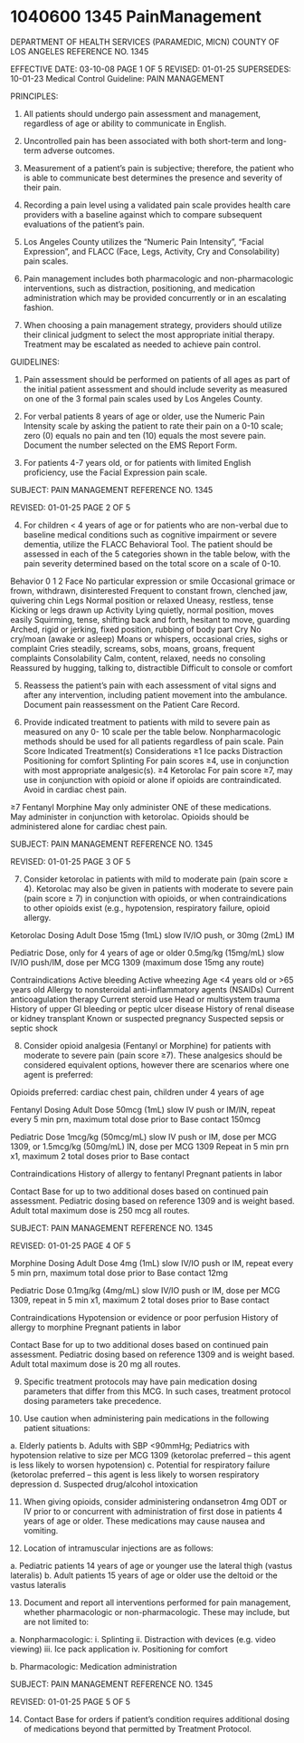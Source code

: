 # 1040600 1345 PainManagement

DEPARTMENT OF HEALTH SERVICES (PARAMEDIC, MICN) 
COUNTY OF LOS ANGELES REFERENCE NO. 1345 
 
 
EFFECTIVE DATE: 03-10-08                                                                                   PAGE 1 OF 5 
REVISED: 01-01-25 
SUPERSEDES: 10-01-23 
Medical Control Guideline:  PAIN MANAGEMENT 
 
PRINCIPLES: 
 
1. All patients should undergo pain assessment and management, regardless 
of age or ability to communicate in English. 
 
2. Uncontrolled pain has been associated with both short-term and long-term 
adverse outcomes. 
 
3. Measurement of a patient’s pain is subjective; therefore, the patient who is able 
to communicate best determines the presence and severity of their pain. 
 
4. Recording a pain level using a validated pain scale provides health care providers with 
a baseline against which to compare subsequent evaluations of the patient’s pain. 
 
5. Los Angeles County utilizes the “Numeric Pain Intensity”, “Facial Expression”, and 
FLACC (Face, Legs, Activity, Cry and Consolability) pain scales. 
 
6. Pain management includes both pharmacologic and non-pharmacologic 
interventions, such as distraction, positioning, and medication administration which 
may be provided concurrently or in an escalating fashion. 
 
7. When choosing a pain management strategy, providers should utilize their clinical 
judgment to select the most appropriate initial therapy.  Treatment may be 
escalated as needed to achieve pain control. 
 
GUIDELINES: 
 
1. Pain assessment   should be performed on patients of all ages as part of the initial 
patient assessment and should include severity as measured on one of the 3 formal 
pain scales used by Los Angeles County. 
 
2. For verbal patients 8 years of age or older, use the Numeric Pain Intensity scale 
by asking the patient to rate their pain on a 0-10 scale; zero (0) equals no pain 
and ten (10) equals the most severe pain. Document the number selected on the 
EMS Report Form. 
 
3. For patients 4-7 years old, or for patients with limited English proficiency, use the 
Facial Expression pain scale. 
 
  

SUBJECT:  PAIN MANAGEMENT REFERENCE NO. 1345 
 
REVISED: 01-01-25  PAGE 2 OF 5
  
4. For children < 4 years of age or for patients who are non-verbal due to baseline 
medical conditions such as cognitive impairment or severe dementia, utilize the 
FLACC Behavioral Tool. The patient should be assessed in each of the 5 categories 
shown in the table below, with the pain severity determined based on the total score on 
a scale of 0-10. 
 
Behavior 
0 1 2 
Face 
No particular 
expression or smile 
Occasional grimace 
or frown, withdrawn, 
disinterested 
Frequent to 
constant frown, 
clenched jaw, 
quivering chin 
Legs 
Normal position or 
relaxed 
Uneasy, restless, 
tense 
Kicking or legs 
drawn up 
Activity 
Lying quietly, normal 
position, moves 
easily 
Squirming, tense, 
shifting back and 
forth, hesitant to 
move, guarding 
Arched, rigid or 
jerking, fixed 
position, rubbing of 
body part 
Cry 
No cry/moan (awake 
or asleep) 
Moans or whispers, 
occasional cries, 
sighs or complaint 
Cries steadily, 
screams, sobs, 
moans, groans, 
frequent complaints 
Consolability 
Calm, content, 
relaxed, needs no 
consoling 
Reassured by 
hugging, talking to, 
distractible 
Difficult to console 
or comfort 
 
5. Reassess the patient’s pain with each assessment of vital signs and after any 
intervention, including patient movement into the ambulance. Document pain 
reassessment on the Patient Care Record. 
 
6. Provide indicated treatment to patients with mild to severe pain as measured on any 0-
10 scale per the table below. Nonpharmacologic methods should be used for all 
patients regardless of pain scale. 
Pain Score Indicated Treatment(s) Considerations 
≥1 
Ice packs 
Distraction 
Positioning for comfort 
Splinting 
For pain scores ≥4, use in 
conjunction with most appropriate 
analgesic(s). 
≥4 Ketorolac 
For pain score ≥7, may use in 
conjunction with opioid or alone if 
opioids are contraindicated.  
Avoid in cardiac chest pain. 
 
≥7 
Fentanyl 
Morphine 
May only administer ONE of these 
medications.   
May administer in conjunction with 
ketorolac. 
Opioids should be administered 
alone for cardiac chest pain. 
 

SUBJECT:  PAIN MANAGEMENT REFERENCE NO. 1345 
 
REVISED: 01-01-25  PAGE 3 OF 5
  
 
7. Consider ketorolac in patients with mild to moderate pain (pain score ≥ 4). Ketorolac 
may also be given in patients with moderate to severe pain (pain score ≥ 7) in 
conjunction with opioids, or when contraindications to other opioids exist (e.g., 
hypotension, respiratory failure, opioid allergy. 
 
Ketorolac Dosing 
Adult Dose 
15mg (1mL) slow IV/IO push, or 
30mg (2mL) IM 
 
Pediatric Dose, only for 4 years of age or older 
0.5mg/kg (15mg/mL) slow IV/IO push/IM, dose per MCG 1309 
(maximum dose 15mg any route) 
 
Contraindications 
Active bleeding 
Active wheezing 
Age <4 years old or >65 years old 
Allergy to nonsteroidal anti-inflammatory agents (NSAIDs) 
Current anticoagulation therapy 
Current steroid use 
Head or multisystem trauma 
History of upper GI bleeding or peptic ulcer disease 
History of renal disease or kidney transplant 
Known or suspected pregnancy 
Suspected sepsis or septic shock 
 
8. Consider opioid analgesia (Fentanyl or Morphine) for patients with moderate to 
severe pain (pain score ≥7). These analgesics should be considered equivalent 
options, however there are scenarios where one agent is preferred: 
 
Opioids preferred: cardiac chest pain, children under 4 years of age  
 
Fentanyl Dosing 
Adult Dose 
50mcg (1mL) slow IV push or IM/IN, repeat every 5 min prn, maximum 
total dose prior to Base contact 150mcg 
 
Pediatric Dose 
1mcg/kg (50mcg/mL) slow IV push or IM, dose per MCG 1309, or 
1.5mcg/kg (50mg/mL) IN, dose per MCG 1309 
Repeat in 5 min prn x1, maximum 2 total doses prior to Base contact 
 
Contraindications 
History of allergy to fentanyl 
Pregnant patients in labor 
 
Contact Base for up to two additional doses based on continued pain 
assessment. Pediatric dosing based on reference 1309 and is weight 
based.  Adult total maximum dose is 250 mcg all routes.  
 

SUBJECT:  PAIN MANAGEMENT REFERENCE NO. 1345 
 
REVISED: 01-01-25  PAGE 4 OF 5
  
 
Morphine Dosing 
Adult Dose 
4mg (1mL) slow IV/IO push or IM, repeat every 5 min prn, maximum 
total dose prior to Base contact 12mg 
 
Pediatric Dose 
0.1mg/kg (4mg/mL) slow IV/IO push or IM, dose per MCG 1309, repeat 
in 5 min x1, maximum 2 total doses prior to Base contact 
 
Contraindications 
Hypotension or evidence or poor perfusion 
History of allergy to morphine 
Pregnant patients in labor 
 
Contact Base for up to two additional doses based on continued pain 
assessment. Pediatric dosing based on reference 1309 and is weight 
based.  Adult total maximum dose is 20 mg all routes. 
 
9. Specific treatment protocols may have pain medication dosing parameters that differ 
from this MCG. In such cases, treatment protocol dosing parameters take 
precedence. 
   
10. Use caution when administering pain medications in the following patient situations: 
 
a. Elderly patients 
b. Adults with SBP <90mmHg; Pediatrics with hypotension relative to size per MCG 
1309 (ketorolac preferred – this agent is less likely to worsen hypotension) 
c. Potential for respiratory failure (ketorolac preferred – this agent is less likely to 
worsen respiratory depression 
d. Suspected drug/alcohol intoxication 
 
11. When giving opioids, consider administering ondansetron 4mg ODT or IV prior to or 
concurrent with administration of first dose in patients 4 years of age or older. These 
medications may cause nausea and vomiting. 
 
12. Location of intramuscular injections are as follows: 
 
a. Pediatric patients 14 years of age or younger use the lateral thigh (vastus 
lateralis) 
b. Adult patients 15 years of age or older use the deltoid or the vastus lateralis 
 
13. Document and report all interventions performed for pain management, whether 
pharmacologic or non-pharmacologic. These may include, but are not limited to: 
 
a. Nonpharmacologic: 
i. Splinting 
ii. Distraction with devices (e.g. video viewing) 
iii. Ice pack application 
iv. Positioning for comfort 
 
b. Pharmacologic: Medication administration 

SUBJECT:  PAIN MANAGEMENT REFERENCE NO. 1345 
 
REVISED: 01-01-25  PAGE 5 OF 5
  
 
14. Contact Base for orders if patient’s condition requires additional dosing of 
medications beyond that permitted by Treatment Protocol.

